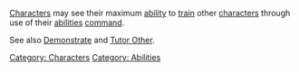 [Characters](:Category:_Characters "wikilink") may see their maximum
[ability](:Category:_Abilities "wikilink") to
[train](:Category:_Trainers "wikilink") other
[characters](:Category:_Characters "wikilink") through use of their
[abilities](Abilities "wikilink")
[command](:Category:_Commands "wikilink").

See also [Demonstrate](Demonstrate "wikilink") and [Tutor
Other](Tutor_Other "wikilink").

[Category: Characters](Category:_Characters "wikilink") [Category:
Abilities](Category:_Abilities "wikilink")

